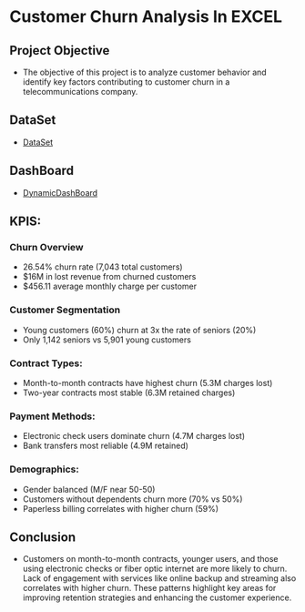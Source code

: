 # Customer Churn Analysis In EXCEL

##  Project Objective
- The objective of this project is to analyze customer behavior and identify key factors contributing to customer churn in a telecommunications company.
  
## DataSet  
- <a href="https://github.com/Shahdgmal/Customer-Churn-Analysis-In-EXCEL/blob/main/Customer%20Churn-Dataset.xlsx">DataSet</a>

## DashBoard
- <a href="https://github.com/Shahdgmal/Customer-Churn-Analysis-In-EXCEL/blob/main/New%20Microsoft%20Excel%20Worksheet.xlsx">DynamicDashBoard</a>

## KPIS:

### Churn Overview
- 26.54% churn rate (7,043 total customers)
- $16M in lost revenue from churned customers
- $456.11 average monthly charge per customer

### Customer Segmentation
- Young customers (60%) churn at 3x the rate of seniors (20%)
- Only 1,142 seniors vs 5,901 young customers

### Contract Types:
- Month-to-month contracts have highest churn (5.3M charges lost)
- Two-year contracts most stable (6.3M retained charges)

### Payment Methods:
- Electronic check users dominate churn (4.7M charges lost)
- Bank transfers most reliable (4.9M retained)

### Demographics:
- Gender balanced (M/F near 50-50)
- Customers without dependents churn more (70% vs 50%)
- Paperless billing correlates with higher churn (59%)

## Conclusion
- Customers on month-to-month contracts, younger users, and those using electronic checks or fiber optic internet are more likely to churn. Lack of engagement with services like online backup and streaming also correlates with higher churn. These patterns highlight key areas for improving retention strategies and enhancing the customer experience.
